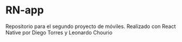 # RN-app
Repositorio para el segundo proyecto de móviles. Realizado con React Native por Diego Torres y Leonardo Chourio

